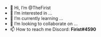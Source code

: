 - 👋 Hi, I’m @TheFirist
- 👀 I’m interested in ...
- 🌱 I’m currently learning ...
- 💞️ I’m looking to collaborate on ...
- 📫 How to reach me Discord: **Firist#4590**

<!---
TheFirist/TheFirist is a ✨ special ✨ repository because its `README.md` (this file) appears on your GitHub profile.
You can click the Preview link to take a look at your changes.
--->
